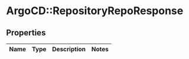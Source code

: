 # ArgoCD::RepositoryRepoResponse

## Properties
Name | Type | Description | Notes
------------ | ------------- | ------------- | -------------


